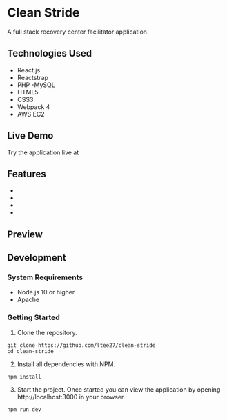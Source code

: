 # Clean Stride
A full stack recovery center facilitator application.

## Technologies Used
- React.js
- Reactstrap
- PHP
-MySQL
- HTML5
- CSS3
- Webpack 4
- AWS EC2

## Live Demo

Try the application live at 

## Features
-
-
-
-

## Preview

## Development

### System Requirements
- Node.js 10 or higher
- Apache

### Getting Started
1. Clone the repository.

```shell
git clone https://github.com/ltee27/clean-stride
cd clean-stride
```

2. Install all dependencies with NPM.

```shell
npm install
```

3. Start the project. Once started you can view the application by opening http://localhost:3000 in your browser.

```shell
npm run dev
```
